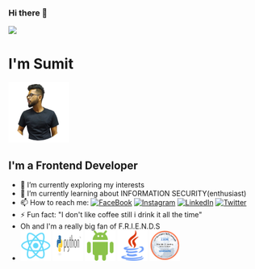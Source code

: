 ### Hi there 👋
![](https://media.giphy.com/media/JmVQ3FI93BYPYliYYV/giphy.gif)

  # I'm Sumit  #
  <img src="https://github.com/sy0837/sy0837/raw/master/img/dp.png" width="120" height="120">
  
  ## I'm a Frontend Developer 
  
- 🔭 I’m currently exploring my interests
- 🌱 I’m currently learning about INFORMATION SECURITY(enthusiast)
- 📫 How to reach me: [![FaceBook](https://img.shields.io/badge/-sumit@sy0837-3b5998?style=flat-square&logo=facebook&logoColor=white)](https://www.facebook.com/sy0837/) [![Instagram](https://img.shields.io/badge/-sumit@sy0837-E1306C?style=flat-square&logo=instagram&logoColor=white)](https://www.instagram.com/sy0837/) [![LinkedIn](https://img.shields.io/badge/-sumit@sy0837-0e76a8?style=flat-square&logo=linkedin&logoColor=white)](https://www.linkedin.com/in/sumit-yadav-0837/) [![Twitter](https://img.shields.io/badge/-sumit@sy0837-00acee?style=flat-square&logo=twitter&logoColor=white)](https://twitter.com/sy08375)
- ⚡ Fun fact: "I don't like coffee still i drink it all the time"
- Oh and I'm a really big fan of F.R.I.E.N.D.S
- <img src="https://github.com/sy0837/sy0837/raw/master/logo/react.png" width="60" height="60"> <img src="https://github.com/sy0837/sy0837/raw/master/logo/python.png" width="60" height="60"> <img src="https://github.com/sy0837/sy0837/raw/master/logo/android.png" width="60" height="60"> <img src="https://github.com/sy0837/sy0837/raw/master/logo/java.png" width="60" height="60"> <img src="https://github.com/sy0837/sy0837/raw/master/logo/machinelearning.png" width="60" height="60">
